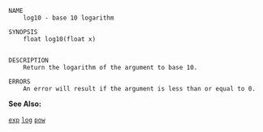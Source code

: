 
```
NAME
	log10 - base 10 logarithm

SYNOPSIS
	float log10(float x)


DESCRIPTION
	Return the logarithm of the argument to base 10.

ERRORS
	An error will result if the argument is less than or equal to 0.

```

**See Also:**

 [`exp`](./exp.md)
 [`log`](./log.md)
 [`pow`](./pow.md)
